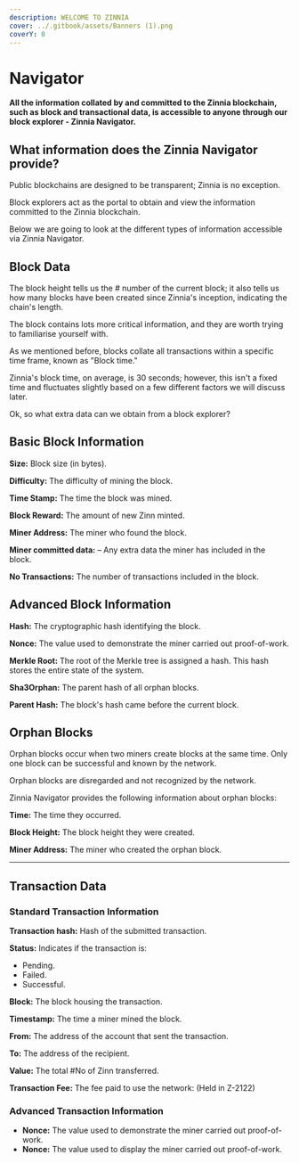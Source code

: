 ```yaml
---
description: WELCOME TO ZINNIA
cover: ../.gitbook/assets/Banners (1).png
coverY: 0
---
```


# Navigator

**All the information collated by and committed to the Zinnia blockchain, such as block and transactional data, is accessible to anyone through our block explorer - Zinnia Navigator.**&#x20;

<mark style="background-color:orange;"></mark>

## What information does the Zinnia Navigator provide?

Public blockchains are designed to be transparent; Zinnia is no exception.

Block explorers act as the portal to obtain and view the information committed to the Zinnia blockchain. &#x20;

Below we are going to look at the different types of information accessible via Zinnia Navigator.&#x20;

## Block Data

The block height tells us the # number of the current block; it also tells us how many blocks have been created since Zinnia's inception, indicating the chain's length.

The block contains lots more critical information, and they are worth trying to familiarise yourself with.

As we mentioned before, blocks collate all transactions within a specific time frame, known as "Block time."&#x20;

Zinnia's block time, on average, is 30 seconds; however, this isn't a fixed time and fluctuates slightly based on a few different factors we will discuss later. &#x20;



Ok, so what extra data can we obtain from a block explorer?&#x20;

## **Basic Block Information**

**Size:** Block size (in bytes).

**Difficulty:** The difficulty of mining the block.

**Time Stamp:** The time the block was mined.

**Block Reward:** The amount of new Zinn minted.

**Miner Address:** The miner who found the block.

**Miner committed data:** – Any extra data the miner has included in the block.

**No Transactions:** The number of transactions included in the block.

## **Advanced Block Information**

**Hash:** The cryptographic hash identifying the block. &#x20;

**Nonce:** The value used to demonstrate the miner carried out proof-of-work.&#x20;

**Merkle Root:** The root of the Merkle tree is assigned a hash. This hash stores the entire state of the system.

**Sha3Orphan:** The parent hash of all orphan blocks.

**Parent Hash:** The block's hash came before the current block.

## **Orphan Blocks**

Orphan blocks occur when two miners create blocks at the same time. Only one block can be successful and known by the network.&#x20;

Orphan blocks are disregarded and not recognized by the network.

Zinnia Navigator provides the following information about orphan blocks:

**Time:** The time they occurred.

**Block Height:** The block height they were created.

**Miner Address:** The miner who created the orphan block.

****

## Transaction **Data**

### **Standard Transaction Information**&#x20;

**Transaction hash:** Hash of the submitted transaction.

**Status:** Indicates if the transaction is:&#x20;

* Pending.
* Failed.
* Successful.

**Block:** The block housing the transaction.

**Timestamp:** The time a miner mined the block.

**From:** The address of the account that sent the transaction.

**To:** The address of the recipient.

**Value:** The total #No of Zinn transferred.

**Transaction Fee:** The fee paid to use the network: (Held in Z-2122)



### **Advanced Transaction Information**

* **Nonce:** The value used to demonstrate the miner carried out proof-of-work.&#x20;
* **Nonce:** The value used to display the miner carried out proof-of-work.
